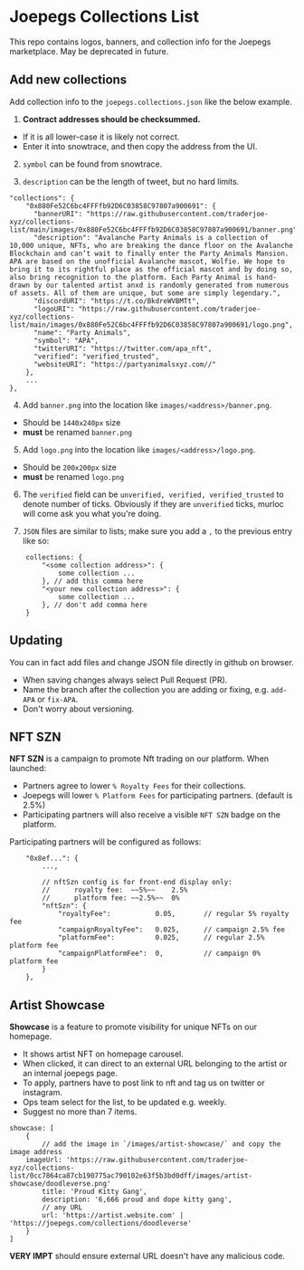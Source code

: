 # Joepegs Collections List

This repo contains logos, banners, and collection info for the Joepegs marketplace. May be deprecated in future.

## Add new collections

Add collection info to the `joepegs.collections.json` like the below example.

1. **Contract addresses should be checksummed.**

- If it is all lower-case it is likely not correct.
- Enter it into snowtrace, and then copy the address from the UI.

2. `symbol` can be found from snowtrace.

3. `description` can be the length of tweet, but no hard limits.

```
"collections": {
    "0x880Fe52C6bc4FFFfb92D6C03858C97807a900691": {
      "bannerURI": "https://raw.githubusercontent.com/traderjoe-xyz/collections-list/main/images/0x880Fe52C6bc4FFFfb92D6C03858C97807a900691/banner.png",
      "description": "Avalanche Party Animals is a collection of 10,000 unique, NFTs, who are breaking the dance floor on the Avalanche Blockchain and can’t wait to finally enter the Party Animals Mansion. APA are based on the unofficial Avalanche mascot, Wolfie. We hope to bring it to its rightful place as the official mascot and by doing so, also bring recognition to the platform. Each Party Animal is hand-drawn by our talented artist anxd is randomly generated from numerous of assets. All of them are unique, but some are simply legendary.",
      "discordURI": "https://t.co/BkdreWVBMTt",
      "logoURI": "https://raw.githubusercontent.com/traderjoe-xyz/collections-list/main/images/0x880Fe52C6bc4FFFfb92D6C03858C97807a900691/logo.png",
      "name": "Party Animals",
      "symbol": "APA",
      "twitterURI": "https://twitter.com/apa_nft",
      "verified": "verified_trusted",
      "websiteURI": "https://partyanimalsxyz.com//"
    },
    ...
},
```

4. Add `banner.png` into the location like `images/<address>/banner.png`.

- Should be `1440x240px` size
- **must** be renamed `banner.png`

5. Add `logo.png` into the location like `images/<address>/logo.png`.

- Should be `200x200px` size
- **must** be renamed `logo.png`

6. The `verified` field can be `unverified, verified, verified_trusted` to denote number of ticks. Obviously if they are `unverified` ticks, murloc will come ask you what you're doing.

7. `JSON` files are similar to lists; make sure you add a `,` to the previous entry like so:

```
    collections: {
        "<some collection address>": {
            some collection ...
        }, // add this comma here
        "<your new collection address>": {
            some collection ...
        }, // don't add comma here
    }
```

## Updating

You can in fact add files and change JSON file directly in github on browser.

- When saving changes always select Pull Request (PR).
- Name the branch after the collection you are adding or fixing, e.g. `add-APA` or `fix-APA`.
- Don't worry about versioning.

## NFT SZN

**NFT SZN** is a campaign to promote Nft trading on our platform. When launched:

- Partners agree to lower `% Royalty Fees` for their collections.
- Joepegs will lower `% Platform Fees` for participating partners. (default is 2.5%)
- Participating partners will also receive a visible `NFT SZN` badge on the platform.

Participating partners will be configured as follows:

```
    "0x8ef...": {
        ...,

        // nftSzn config is for front-end display only:
        //      royalty fee:  ~~5%~~    2.5%
        //      platform fee: ~~2.5%~~  0%
        "nftSzn": {
            "royaltyFee":           0.05,       // regular 5% royalty fee
            "campaignRoyaltyFee":   0.025,      // campaign 2.5% fee
            "platformFee":          0.025,      // regular 2.5% platform fee
            "campaignPlatformFee":  0,          // campaign 0% platform fee
        }
    },

```

## Artist Showcase

**Showcase** is a feature to promote visibility for unique NFTs on our homepage.

- It shows artist NFT on homepage carousel.
- When clicked, it can direct to an external URL belonging to the artist or an internal joepegs page.
- To apply, partners have to post link to nft and tag us on twitter or instagram.
- Ops team select for the list, to be updated e.g. weekly.
- Suggest no more than 7 items.

```
showcase: [
    {
    	// add the image in `/images/artist-showcase/` and copy the image address
	imageUrl: 'https://raw.githubusercontent.com/traderjoe-xyz/collections-list/0cc7864ca87cb190775ac790102e63f5b3bd0dff/images/artist-showcase/doodleverse.png'
        title: 'Proud Kitty Gang',
        description: '6,666 proud and dope kitty gang',
        // any URL
    	url: 'https://artist.website.com' | 'https://joepegs.com/collections/doodleverse'
    }
]
```

**VERY IMPT** should ensure external URL doesn't have any malicious code.
